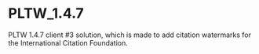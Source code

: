 # PLTW_1.4.7
PLTW 1.4.7 client #3 solution, which is made to add citation watermarks for the International Citation Foundation.
